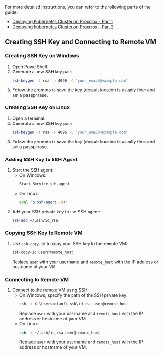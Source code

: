 For more detailed instructions, you can refer to the following parts of the guide:

- [Deploying Kubernetes Cluster on Proxmox - Part 1](https://olav.ninja/deploying-kubernetes-cluster-on-proxmox-part-1)
- [Deploying Kubernetes Cluster on Proxmox - Part 2](https://olav.ninja/deploying-kubernetes-cluster-on-proxmox-part-2)


## Creating SSH Key and Connecting to Remote VM

### Creating SSH Key on Windows

1. Open PowerShell.
2. Generate a new SSH key pair:
    ```sh
    ssh-keygen -t rsa -b 4096 -C "your_email@example.com"
    ```
3. Follow the prompts to save the key (default location is usually fine) and set a passphrase.

### Creating SSH Key on Linux

1. Open a terminal.
2. Generate a new SSH key pair:
    ```sh
    ssh-keygen -t rsa -b 4096 -C "your_email@example.com"
    ```
3. Follow the prompts to save the key (default location is usually fine) and set a passphrase.

### Adding SSH Key to SSH Agent

1. Start the SSH agent:
    - On Windows:
      ```sh
      Start-Service ssh-agent
      ```
    - On Linux:
      ```sh
      eval "$(ssh-agent -s)"
      ```
2. Add your SSH private key to the SSH agent:
    ```sh
    ssh-add ~/.ssh/id_rsa
    ```

### Copying SSH Key to Remote VM

1. Use `ssh-copy-id` to copy your SSH key to the remote VM:
    ```sh
    ssh-copy-id user@remote_host
    ```
    Replace `user` with your username and `remote_host` with the IP address or hostname of your VM.

### Connecting to Remote VM

1. Connect to the remote VM using SSH:
    - On Windows, specify the path of the SSH private key:
      ```sh
      ssh -i C:\Users\otanf\.ssh\id_rsa user@remote_host
      ```
      Replace `user` with your username and `remote_host` with the IP address or hostname of your VM.
    - On Linux:
      ```sh
      ssh -i ~/.ssh/id_rsa user@remote_host
      ```
      Replace `user` with your username and `remote_host` with the IP address or hostname of your VM.
  